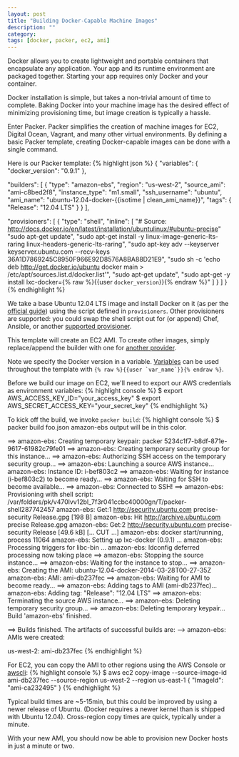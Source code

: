 ```yaml
---
layout: post
title: "Building Docker-Capable Machine Images"
description: ""
category: 
tags: [docker, packer, ec2, ami]
---
```


Docker allows you to create lightweight and portable containers that encapsulate any application. Your app and its runtime environment are packaged together. Starting your app requires only Docker and your container.

Docker installation is simple, but takes a non-trivial amount of time to complete. Baking Docker into your machine image has the desired effect of minimizing provisioning time, but image creation is typically a hassle.

Enter Packer. Packer simplifies the creation of machine images for EC2, Digital Ocean, Vagrant, and many other virtual environments. By defining a basic Packer template, creating Docker-capable images can be done with a single command.

Here is our Packer template:
{% highlight json %}
{
  "variables": {
    "docker_version": "0.9.1"
  },

  "builders": [
    {
      "type": "amazon-ebs",
      "region": "us-west-2",
      "source_ami": "ami-c8bed2f8",
      "instance_type": "m1.small",
      "ssh_username": "ubuntu",
      "ami_name": "ubuntu-12.04-docker-{{isotime | clean_ami_name}}",
      "tags": {
        "Release": "12.04 LTS"
      }
    }
  ],

  "provisioners": [
    {
      "type": "shell",
      "inline": [
        "# Source: http://docs.docker.io/en/latest/installation/ubuntulinux/#ubuntu-precise"
        "sudo apt-get update",
        "sudo apt-get install -y linux-image-generic-lts-raring linux-headers-generic-lts-raring",
        "sudo apt-key adv --keyserver keyserver.ubuntu.com --recv-keys 36A1D7869245C8950F966E92D8576A8BA88D21E9",
        "sudo sh -c 'echo deb http://get.docker.io/ubuntu docker main > /etc/apt/sources.list.d/docker.list'",
        "sudo apt-get update",
        "sudo apt-get -y install lxc-docker={% raw %}{{user `docker_version`}}{% endraw %}"
      ]
    }
  ]
}
{% endhighlight %}

We take a base Ubuntu 12.04 LTS image and install Docker on it (as per the [official guide](http://docs.docker.io/en/latest/installation/ubuntulinux/#ubuntu-precise)) using the script defined in `provisioners`. Other provisioners are supported: you could swap the shell script out for (or append) Chef, Ansible, or another [supported provisioner](http://www.packer.io/docs/templates/provisioners.html).

This template will create an EC2 AMI. To create other images, simply replace/append the builder with one for [another provider](http://www.packer.io/docs/templates/builders.html).

Note we specify the Docker version in a variable. [Variables](http://www.packer.io/docs/templates/user-variables.html) can be used throughout the template with ```{% raw %}{{user `var_name`}}{% endraw %}```.

Before we build our image on EC2, we'll need to export our AWS credentials as environment variables:
{% highlight console %}
$ export AWS_ACCESS_KEY_ID="your_access_key"
$ export AWS_SECRET_ACCESS_KEY="your_secret_key"
{% endhighlight %}

To kick off the build, we invoke `packer build`:
{% highlight console %}
$ packer build foo.json
amazon-ebs output will be in this color.

==> amazon-ebs: Creating temporary keypair: packer 5234c1f7-b8df-871e-9617-61982c79fe01
==> amazon-ebs: Creating temporary security group for this instance...
==> amazon-ebs: Authorizing SSH access on the temporary security group...
==> amazon-ebs: Launching a source AWS instance...
    amazon-ebs: Instance ID: i-bef803c2
==> amazon-ebs: Waiting for instance (i-bef803c2) to become ready...
==> amazon-ebs: Waiting for SSH to become available...
==> amazon-ebs: Connected to SSH!
==> amazon-ebs: Provisioning with shell script: /var/folders/pk/v470lvv12bl_7f3r041ccbc40000gn/T/packer-shell287742457
    amazon-ebs: Get:1 http://security.ubuntu.com precise-security Release.gpg [198 B]
    amazon-ebs: Hit http://archive.ubuntu.com precise Release.gpg
    amazon-ebs: Get:2 http://security.ubuntu.com precise-security Release [49.6 kB]
[... CUT ...]
    amazon-ebs: docker start/running, process 11064
    amazon-ebs: Setting up lxc-docker (0.9.1) ...
    amazon-ebs: Processing triggers for libc-bin ...
    amazon-ebs: ldconfig deferred processing now taking place
==> amazon-ebs: Stopping the source instance...
==> amazon-ebs: Waiting for the instance to stop...
==> amazon-ebs: Creating the AMI: ubuntu-12.04-docker-2014-03-28T00-27-35Z
    amazon-ebs: AMI: ami-db237fec
==> amazon-ebs: Waiting for AMI to become ready...
==> amazon-ebs: Adding tags to AMI (ami-db237fec)...
    amazon-ebs: Adding tag: "Release": "12.04 LTS"
==> amazon-ebs: Terminating the source AWS instance...
==> amazon-ebs: Deleting temporary security group...
==> amazon-ebs: Deleting temporary keypair...
Build 'amazon-ebs' finished.

==> Builds finished. The artifacts of successful builds are:
--> amazon-ebs: AMIs were created:

us-west-2: ami-db237fec
{% endhighlight %}

For EC2, you can copy the AMI to other regions using the AWS Console or [awscli](https://github.com/aws/aws-cli):
{% highlight console %}
$ aws ec2 copy-image --source-image-id ami-db237fec --source-region us-west-2 --region us-east-1
{
    "ImageId": "ami-ca232495"
}
{% endhighlight %}

Typical build times are ~5-15min, but this could be improved by using a newer release of Ubuntu. (Docker requires a newer kernel than is shipped with Ubuntu 12.04). Cross-region copy times are quick, typically under a minute.

With your new AMI, you should now be able to provision new Docker hosts in just a minute or two.